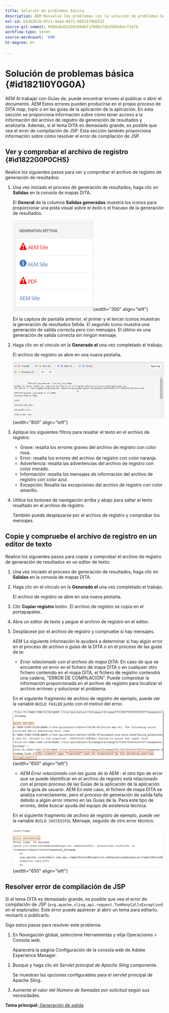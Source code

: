 ```yaml
---
title: Solución de problemas básica
description: AEM Resuelva los problemas con la solución de problemas básica en las Guías de. Aprenda a ver, copiar y comprobar el archivo de registro en un editor de texto y a resolver los errores de compilación de JSP.
exl-id: b5ab2618-6f11-4aaa-8471-09521f8bb512
source-git-commit: 8504a0a52d381044bf1f0d6e7de3585ebecf3a7b
workflow-type: tm+mt
source-wordcount: '690'
ht-degree: 0%

---
```


# Solución de problemas básica {#id1821I0Y0G0A}

AEM Al trabajar con Guías de, puede encontrar errores al publicar o abrir el documento. AEM Estos errores pueden producirse en el propio proceso de DITA map, topic o en las guías de la aplicación de la aplicación. En esta sección se proporciona información sobre cómo tener acceso a la información del archivo de registro de generación de resultados y analizarla. Además, si el tema DITA es demasiado grande, es posible que vea el error de compilación de JSP. Esta sección también proporciona información sobre cómo resolver el error de compilación de JSP.

## Ver y comprobar el archivo de registro {#id1822G0P0CHS}

Realice los siguientes pasos para ver y comprobar el archivo de registro de generación de resultados:

1. Una vez iniciado el proceso de generación de resultados, haga clic en **Salidas** en la consola de mapas DITA.

   El **General** de la columna **Salidas generadas** muestra los iconos para proporcionar una pista visual sobre el éxito o el fracaso de la generación de resultados.

   ![](images/output-general-settings.png){width="300" align="left"}

   En la captura de pantalla anterior, el primer y el tercer iconos muestran la generación de resultados fallida. El segundo icono muestra una generación de salida correcta pero con mensajes. El último es una generación de salida correcta sin ningún mensaje.

1. Haga clic en el vínculo en la **Generado el** una vez completado el trabajo.

   El archivo de registro se abre en una nueva pestaña.

   ![](images/log-file.png){width="800" align="left"}

1. Aplique los siguientes filtros para resaltar el texto en el archivo de registro:
   - Grave: resalta los errores graves del archivo de registro con color rosa.
   - Error: resalta los errores del archivo de registro con color naranja.
   - Advertencia: resalta las advertencias del archivo de registro con color morado.
   - Información: resalta los mensajes de información del archivo de registro con color azul.
   - Excepción: Resalta las excepciones del archivo de registro con color amarillo.
1. Utilice los botones de navegación arriba y abajo para saltar al texto resaltado en el archivo de registro.

   También puede desplazarse por el archivo de registro y comprobar los mensajes.


## Copie y compruebe el archivo de registro en un editor de texto

Realice los siguientes pasos para copiar y comprobar el archivo de registro de generación de resultados en un editor de texto:

1. Una vez iniciado el proceso de generación de resultados, haga clic en **Salidas** en la consola de mapas DITA.

1. Haga clic en el vínculo en la **Generado el** una vez completado el trabajo.

   El archivo de registro se abre en una nueva pestaña.

1. Clic **Copiar registro** botón. El archivo de registro se copia en el portapapeles.
1. Abra un editor de texto y pegue el archivo de registro en el editor.

1. Desplácese por el archivo de registro y compruebe si hay mensajes.

   AEM La siguiente información le ayudará a determinar si hay algún error en el proceso de archivo o guías de la DITA o en el proceso de las guías de la:

   - *Error relacionado con el archivo de mapa DITA*: En caso de que se encuentre un error en el fichero de mapa DITA o en cualquier otro fichero contenido en el mapa DITA, el fichero de registro contendrá una cadena, &quot;ERROR DE COMPILACIÓN&quot;. Puede comprobar la información proporcionada en el archivo de registro para localizar el archivo erróneo y solucionar el problema.

   En el siguiente fragmento de archivo de registro de ejemplo, puede ver la variable `BUILD FAILED` junto con el motivo del error.

   ![](images/dita-error-in-log-file.png){width="650" align="left"}

   - *AEM Error relacionado con las guías de la* AEM : el otro tipo de error que se puede identificar en el archivo de registro está relacionado con el propio proceso de las Guías de la aplicación de la aplicación de la guía de usuario. AEM En este caso, el fichero de mapa DITA se analiza correctamente, pero el proceso de generación de salida falla debido a algún error interno en las Guías de la. Para este tipo de errores, debe buscar ayuda del equipo de asistencia técnica.

   En el siguiente fragmento de archivo de registro de ejemplo, puede ver la variable `BUILD SUCCESSFUL` Mensaje, seguido de otro error técnico.

   ![](images/process-error-in-log-file.png){width="650" align="left"}


## Resolver error de compilación de JSP

Si el tema DITA es demasiado grande, es posible que vea el error de compilación de JSP \(`org.apache.sling.api.request.TooManyCallsException`\) en el explorador. Este error puede aparecer al abrir un tema para editarlo, revisarlo o publicarlo.

Siga estos pasos para resolver este problema:

1. En Navegación global, seleccione Herramientas y elija Operaciones \> Consola web.

   Aparecerá la página Configuración de la consola web de Adobe Experience Manager.

1. Busque y haga clic en *Servlet principal de Apache Sling* componente.

   Se muestran las opciones configurables para el servlet principal de Apache Sling.

1. Aumente el valor del *Número de llamadas por solicitud* según sus necesidades.


**Tema principal:**[ Generación de salida](generate-output.md)
